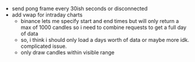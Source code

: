 - send pong frame every 30ish seconds or disconnected
- add vwap for intraday charts
  - binance lets me specify start and end times but will only return a max of 1000 candles so i need to combine requests to get a full day of data
  - so, i think i should only load a days worth of data or maybe more idk. complicated issue.
  - only draw candles within visible range
